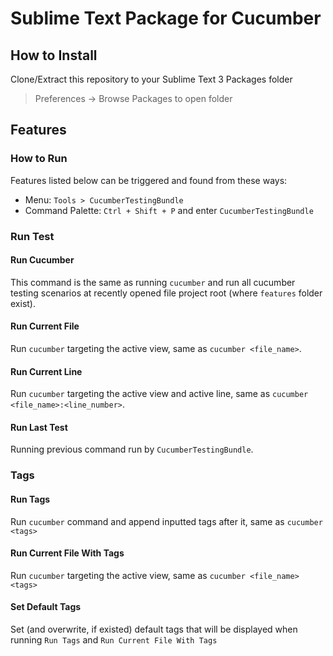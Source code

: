 # Sublime Text Package for Cucumber

## How to Install

Clone/Extract this repository to your Sublime Text 3 Packages folder

> Preferences -> Browse Packages to open folder

## Features

### How to Run

Features listed below can be triggered and found from these ways:

- Menu: `Tools > CucumberTestingBundle`
- Command Palette: `Ctrl + Shift + P` and enter `CucumberTestingBundle`

### Run Test

#### Run Cucumber

This command is the same as running `cucumber` and run all cucumber testing scenarios at recently opened file project root (where `features` folder exist).

#### Run Current File

Run `cucumber` targeting the active view, same as `cucumber <file_name>`.

#### Run Current Line

Run `cucumber` targeting the active view and active line, same as `cucumber <file_name>:<line_number>`.

#### Run Last Test

Running previous command run by `CucumberTestingBundle`.

### Tags

#### Run Tags

Run `cucumber` command and append inputted tags after it, same as `cucumber <tags>`

#### Run Current File With Tags

Run `cucumber` targeting the active view, same as `cucumber <file_name> <tags>`

#### Set Default Tags

Set (and overwrite, if existed) default tags that will be displayed when running `Run Tags` and `Run Current File With Tags`
